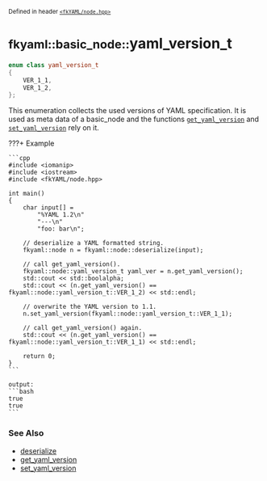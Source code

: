 <small>Defined in header [`<fkYAML/node.hpp>`](https://github.com/fktn-k/fkYAML/blob/develop/include/fkYAML/node.hpp)</small>

# <small>fkyaml::basic_node::</small>yaml_version_t

```cpp
enum class yaml_version_t
{
    VER_1_1,
    VER_1_2,
};
```

This enumeration collects the used versions of YAML specification. It is used as meta data of a basic_node and the functions [`get_yaml_version`](get_yaml_version.md) and [`set_yaml_version`](set_yaml_version.md) rely on it.  

???+ Example

    ```cpp
    #include <iomanip>
    #include <iostream>
    #include <fkYAML/node.hpp>

    int main()
    {
        char input[] =
            "%YAML 1.2\n"
            "---\n"
            "foo: bar\n";

        // deserialize a YAML formatted string.
        fkyaml::node n = fkyaml::node::deserialize(input);

        // call get_yaml_version().
        fkyaml::node::yaml_version_t yaml_ver = n.get_yaml_version();
        std::cout << std::boolalpha;
        std::cout << (n.get_yaml_version() == fkyaml::node::yaml_version_t::VER_1_2) << std::endl;

        // overwrite the YAML version to 1.1.
        n.set_yaml_version(fkyaml::node::yaml_version_t::VER_1_1);

        // call get_yaml_version() again.
        std::cout << (n.get_yaml_version() == fkyaml::node::yaml_version_t::VER_1_1) << std::endl;

        return 0;
    }
    ```

    output:
    ```bash
    true
    true
    ```

### **See Also**

* [deserialize](deserialize.md)
* [get_yaml_version](get_yaml_version.md)
* [set_yaml_version](set_yaml_version.md)